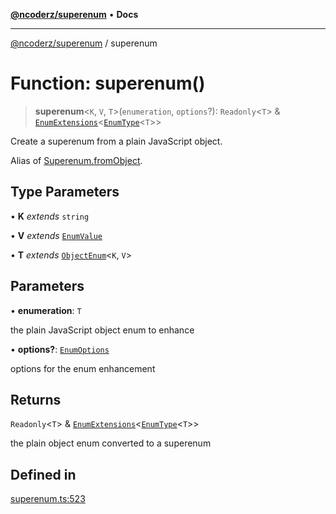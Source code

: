[**@ncoderz/superenum**](../README.md) • **Docs**

***

[@ncoderz/superenum](../globals.md) / superenum

# Function: superenum()

> **superenum**\<`K`, `V`, `T`\>(`enumeration`, `options`?): `Readonly`\<`T`\> & [`EnumExtensions`](../interfaces/EnumExtensions.md)\<[`EnumType`](../type-aliases/EnumType.md)\<`T`\>\>

Create a superenum from a plain JavaScript object.

Alias of [Superenum.fromObject](../interfaces/Superenum.md#fromObject).

## Type Parameters

• **K** *extends* `string`

• **V** *extends* [`EnumValue`](../type-aliases/EnumValue.md)

• **T** *extends* [`ObjectEnum`](../type-aliases/ObjectEnum.md)\<`K`, `V`\>

## Parameters

• **enumeration**: `T`

the plain JavaScript object enum to enhance

• **options?**: [`EnumOptions`](../interfaces/EnumOptions.md)

options for the enum enhancement

## Returns

`Readonly`\<`T`\> & [`EnumExtensions`](../interfaces/EnumExtensions.md)\<[`EnumType`](../type-aliases/EnumType.md)\<`T`\>\>

the plain object enum converted to a superenum

## Defined in

[superenum.ts:523](https://github.com/ncoderz/superenum/blob/d33bc410e0367e18d55ed211c0ba0541eb217d41/src/superenum.ts#L523)
